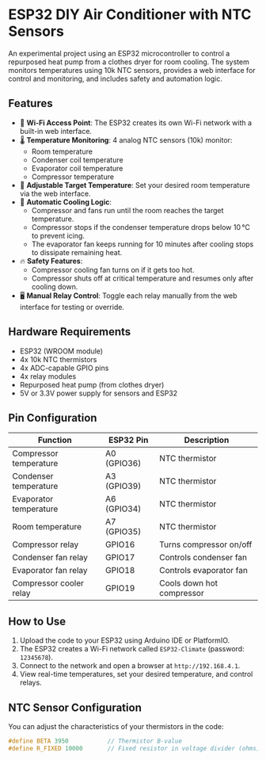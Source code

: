 # ESP32 DIY Air Conditioner with NTC Sensors

An experimental project using an ESP32 microcontroller to control a repurposed heat pump from a clothes dryer for room cooling. The system monitors temperatures using 10k NTC sensors, provides a web interface for control and monitoring, and includes safety and automation logic.

## Features

- 📡 **Wi-Fi Access Point**: The ESP32 creates its own Wi-Fi network with a built-in web interface.
- 🌡️ **Temperature Monitoring**: 4 analog NTC sensors (10k) monitor:
  - Room temperature
  - Condenser coil temperature
  - Evaporator coil temperature
  - Compressor temperature
- 🎯 **Adjustable Target Temperature**: Set your desired room temperature via the web interface.
- 🔁 **Automatic Cooling Logic**:
  - Compressor and fans run until the room reaches the target temperature.
  - Compressor stops if the condenser temperature drops below 10 °C to prevent icing.
  - The evaporator fan keeps running for 10 minutes after cooling stops to dissipate remaining heat.
- 🔥 **Safety Features**:
  - Compressor cooling fan turns on if it gets too hot.
  - Compressor shuts off at critical temperature and resumes only after cooling down.
- 🖥️ **Manual Relay Control**: Toggle each relay manually from the web interface for testing or override.

## Hardware Requirements

- ESP32 (WROOM module)
- 4x 10k NTC thermistors
- 4x ADC-capable GPIO pins
- 4x relay modules
- Repurposed heat pump (from clothes dryer)
- 5V or 3.3V power supply for sensors and ESP32

## Pin Configuration

| Function                   | ESP32 Pin | Description                 |
|----------------------------|-----------|-----------------------------|
| Compressor temperature     | A0 (GPIO36)| NTC thermistor              |
| Condenser temperature      | A3 (GPIO39)| NTC thermistor              |
| Evaporator temperature     | A6 (GPIO34)| NTC thermistor              |
| Room temperature           | A7 (GPIO35)| NTC thermistor              |
| Compressor relay           | GPIO16     | Turns compressor on/off     |
| Condenser fan relay        | GPIO17     | Controls condenser fan      |
| Evaporator fan relay       | GPIO18     | Controls evaporator fan     |
| Compressor cooler relay    | GPIO19     | Cools down hot compressor   |

## How to Use

1. Upload the code to your ESP32 using Arduino IDE or PlatformIO.
2. The ESP32 creates a Wi-Fi network called `ESP32-Climate` (password: `12345678`).
3. Connect to the network and open a browser at `http://192.168.4.1`.
4. View real-time temperatures, set your desired temperature, and control relays.

## NTC Sensor Configuration

You can adjust the characteristics of your thermistors in the code:

```cpp
#define BETA 3950           // Thermistor B-value
#define R_FIXED 10000       // Fixed resistor in voltage divider (ohms)
